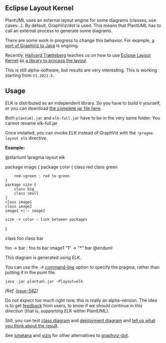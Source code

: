 ## Eclipse Layout Kernel

PlantUML uses an external layout engine for some diagrams (classes, use cases...). By default, GraphViz/dot is used. This means that PlantUML has to call an external process to generate some diagrams.

There are some work in progress to change this behavior. For example, [a port of GraphViz to Java](https://plantuml.com/smetana02) is ongoing.


Recently, [Hallvard Trætteberg](https://www.ntnu.edu/employees/hal) teaches us on how to use [Eclipse Layout Kernel](https://www.eclipse.org/elk/) as [a library to process the layout](https://github.com/plantuml/plantuml/issues/534).

This is still alpha-software, but results are very interesting. This is working starting from ``V1.2021.5``.


## Usage

ELK is distributed as an independent library. So you have to build it yourself, or you can download [the complete jar file here](http://beta.plantuml.net/elk-full.jar). 

Both ``plantuml.jar`` and ``elk-full.jar`` have to be in the very same folder. You cannot rename elk-full.jar

Once installed, you can invoke ELK instead of GraphViz with the ``!pragma layout elk`` directive.

**Example:**

<plantuml>
@startuml
!pragma layout elk

package image {
	package color {
		class red
		class green
		
		red->green : red to green
	}
	package size {
		class big
		class small
	}
	class image1
	class image2
	image1 <|-- image2 
	
	size -> color : link between packages
}

class foo
class bar

foo -> bar : foo to bar
image1 "1" -> "*" bar
@enduml
</plantuml>

This diagram is generated using ELK.

You can use the `-P` [command-line](command-line) option to specify the pragma, rather than putting it in the puml file:
```
java -jar plantuml.jar -Playout=elk
```
*[Ref. [issue-582](https://github.com/plantuml/plantuml/issues/582)]*

Do not expect too much right now, this is really an alpha-version. The idea is to get [feedback](https://forum.plantuml.net/13709/eclipse-layout-kernel) from users, to know if we should continue in this direction (that is, supporting ELK within PlantUML).

Still, you can test [class diagram](class-diagram) and [deployment diagram](deployment-diagram) and [tell us what you think about the result](https://forum.plantuml.net/13709/eclipse-layout-kernel).

See [smetana](smetana02) and [vizjs](vizjs) for other alternatives to [graphviz-dot](graphviz-dot).


